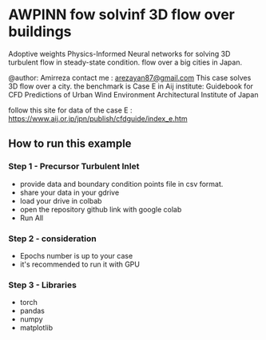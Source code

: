 # AWPINN fow solvinf 3D flow over buildings
Adoptive weights Physics-Informed Neural networks for solving 3D turbulent flow in steady-state condition. flow over a big cities in Japan.

@author: Amirreza
contact me : arezayan87@gmail.com
This case solves 3D flow over a city.
the benchmark is Case E in Aij institute:
    Guidebook for CFD Predictions
    of Urban Wind Environment
    Architectural Institute of Japan

follow this site for data of the case E : 
https://www.aij.or.jp/jpn/publish/cfdguide/index_e.htm


## How to run this example

### Step 1 - Precursor Turbulent Inlet
* provide data and boundary condition points file in csv format.
* share your data in your gdrive
* load your drive in colbab
* open the repository github link with google colab
* Run All

### Step 2 - consideration
* Epochs number is up to your case
* it's recommended to run it with GPU 

### Step 3 - Libraries
* torch
* pandas
* numpy
* matplotlib

